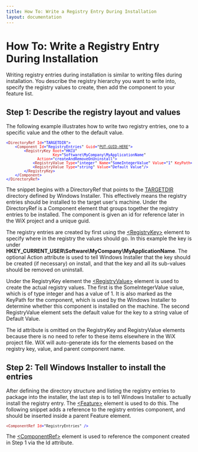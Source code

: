 ```yaml
---
title: How To: Write a Registry Entry During Installation
layout: documentation
---
```

# How To: Write a Registry Entry During Installation
Writing registry entries during installation is similar to writing files during installation. You describe the registry hierarchy you want to write into, specify the registry values to create, then add the component to your feature list.

## Step 1: Describe the registry layout and values
The following example illustrates how to write two registry entries, one to a specific value and the other to the default value.

<pre>
<font size="2" color="#0000FF">&lt;</font><font size="2" color="#A31515">DirectoryRef</font><font size="2" color="#0000FF"> </font><font size="2" color="#FF0000">Id</font><font size="2" color="#0000FF">=</font><font size="2">"</font><font size="2" color="#0000FF">TARGETDIR</font><font size="2">"</font><font size="2" color="#0000FF">&gt;
    &lt;</font><font size="2" color="#A31515">Component</font><font size="2" color="#0000FF"> </font><font size="2" color="#FF0000">Id</font><font size="2" color="#0000FF">=</font><font size="2">"</font><font size="2" color="#0000FF">RegistryEntries</font><font size="2">"</font><font size="2" color="#0000FF"> </font><font size="2" color="#FF0000">Guid</font><font size="2" color="#0000FF">=</font><font size="2">"<a href="../../howtos/general/generate_guids.html">PUT-GUID-HERE</a>"</font><font size="2" color="#0000FF">&gt;
        &lt;</font><font size="2" color="#A31515">RegistryKey</font><font size="2" color="#0000FF"> </font><font size="2" color="#FF0000">Root</font><font size="2" color="#0000FF">=</font><font size="2">"</font><font size="2" color="#0000FF">HKCU</font><font size="2">"
                     </font><font size="2" color="#FF0000">Key</font><font size="2" color="#0000FF">=</font><font size="2">"</font><font size="2" color="#0000FF">Software\MyCompany\MyApplicationName</font><font size="2">"</font>
<font size="2" color="#FF0000">              Action</font><font size="2" color="#0000FF">=</font><font size="2">"</font><font size="2" color="#0000FF">createAndRemoveOnUninstall</font><font size="2">"</font><font size="2" color="#0000FF">&gt;
            &lt;</font><font size="2" color="#A31515">RegistryValue</font><font size="2" color="#0000FF"> </font><font size="2" color="#FF0000">Type</font><font size="2" color="#0000FF">=</font><font size="2">"</font><font size="2" color="#0000FF">integer</font><font size="2">"</font><font size="2" color="#0000FF"> </font><font size="2" color="#FF0000">Name</font><font size="2" color="#0000FF">=</font><font size="2">"</font><font size="2" color="#0000FF">SomeIntegerValue</font><font size="2">"</font><font size="2" color="#0000FF"> </font><font size="2" color="#FF0000">Value</font><font size="2" color="#0000FF">=</font><font size="2">"</font><font size="2" color="#0000FF">1</font><font size="2">"</font><font size="2" color="#0000FF"> </font><font size="2" color="#FF0000">KeyPath</font><font size="2" color="#0000FF">=</font><font size="2">"</font><font size="2" color="#0000FF">yes</font><font size="2">"</font><font size="2" color="#0000FF">/&gt;
            &lt;</font><font size="2" color="#A31515">RegistryValue</font><font size="2" color="#0000FF"> </font><font size="2" color="#FF0000">Type</font><font size="2" color="#0000FF">=</font><font size="2">"</font><font size="2" color="#0000FF">string</font><font size="2">"</font><font size="2" color="#0000FF"> </font><font size="2" color="#FF0000">Value</font><font size="2" color="#0000FF">=</font><font size="2">"</font><font size="2" color="#0000FF">Default Value</font><font size="2">"</font><font size="2" color="#0000FF">/&gt;
        &lt;/</font><font size="2" color="#A31515">RegistryKey</font><font size="2" color="#0000FF">&gt;
    &lt;/</font><font size="2" color="#A31515">Component</font><font size="2" color="#0000FF">&gt;
&lt;/</font><font size="2" color="#A31515">DirectoryRef</font><font size="2" color="#0000FF">&gt;</font>
</pre>

The snippet begins with a DirectoryRef that points to the <a href="http://msdn.microsoft.com/library/aa372064.aspx" target="_blank">TARGETDIR</a> directory defined by Windows Installer. This effectively means the registry entries should be installed to the target user&apos;s machine. Under the DirectoryRef is a Component element that groups together the registry entries to be installed. The component is given an id for reference later in the WiX project and a unique guid.

The registry entries are created by first using the [&lt;RegistryKey&gt;](../../xsd/wix/registrykey.html) element to specify where in the registry the values should go. In this example the key is under **HKEY\_CURRENT\_USER\Software\MyCompany\MyApplicationName**. The optional Action attribute is used to tell Windows Installer that the key should be created (if necessary) on install, and that the key and all its sub-values should be removed on uninstall.

Under the RegistryKey element the [&lt;RegistryValue&gt;](../../xsd/wix/registryvalue.html) element is used to create the actual registry values. The first is the SomeIntegerValue value, which is of type integer and has a value of 1. It is also marked as the KeyPath for the component, which is used by the Windows Installer to determine whether this component is installed on the machine. The second RegistryValue element sets the default value for the key to a string value of Default Value.

The id attribute is omitted on the RegistryKey and RegistryValue elements because there is no need to refer to these items elsewhere in the WiX project file. WiX will auto-generate ids for the elements based on the registry key, value, and parent component name.

## Step 2: Tell Windows Installer to install the entries
After defining the directory structure and listing the registry entries to package into the installer, the last step is to tell Windows Installer to actually install the registry entry. The [&lt;Feature&gt;](../../xsd/wix/feature.html) element is used to do this. The following snippet adds a reference to the registry entries component, and should be inserted inside a parent Feature element.

<pre>
<font size="2" color="#A31515">&lt;ComponentRef</font><font size="2" color="#0000FF"> </font><font size="2" color="#FF0000">Id</font><font size="2" color="#0000FF">=</font><font size="2">"RegistryEntries"</font><font size="2" color="#0000FF"> /&gt;</font>
</pre>

The [&lt;ComponentRef&gt;](../../xsd/wix/componentref.html) element is used to reference the component created in Step 1 via the Id attribute.
